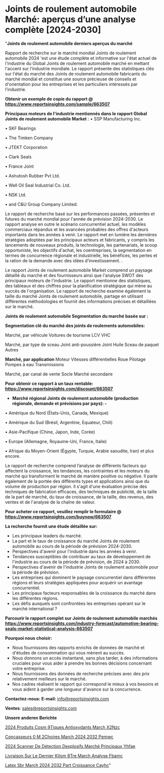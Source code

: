 # Joints de roulement automobile Marché: aperçus d’une analyse complète [2024-2030]

"<strong>Joints de roulement automobile derniers aperçus du marché</strong>

Rapport de recherche sur le marché mondial Joints de roulement automobile 2024 'est une étude complète et informative sur l'état actuel de l'industrie du Global Joints de roulement automobile marché en mettant l'accent sur l'industrie mondiale. Le rapport présente des statistiques clés sur l'état du marché des Joints de roulement automobile fabricants du marché mondial et constitue une source précieuse de conseils et d'orientation pour les entreprises et les particuliers intéressés par l'industrie.

<strong>Obtenir un exemple de copie du rapport @ <a href=https://www.reportsinsights.com/sample/663507>https://www.reportsinsights.com/sample/663507</a></strong>

<strong>Principaux moteurs de l'industrie mentionnés dans le rapport Global Joints de roulement automobile Market</strong> :
• SSP Manufacturing Inc.

• SKF Bearings

• The Timken Company

• JTEKT Corporation

• Clark Seals

• France Joint

• Ashutosh Rubber Pvt Ltd.

• Well Oil Seal Industrial Co. Ltd.

• NSK Ltd.

• and C&U Group Company Limited.

Le rapport de recherche basé sur les performances passées, présentes et futures du marché mondial pour l'année de prévision 2024-2030. Le rapport analyse en outre le scénario concurrentiel actuel, les modèles commerciaux répandus et les avancées probables des offres d'acteurs importants dans les années à venir. Le rapport met en lumière les dernières stratégies adoptées par les principaux acteurs et fabricants, y compris les lancements de nouveaux produits, la technologie, les partenariats, le scoop opportuniste, les objectifs d'achat, les coentreprises, la segmentation en termes de concurrence régionale et industrielle, les bénéfices, les pertes et la ration de la demande avec des idées d'investissement. .

Le rapport Joints de roulement automobile Market comprend un paysage détaillé du marché et des fournisseurs ainsi que l'analyse SWOT des principaux moteurs de l'industrie. Le rapport mentionne des statistiques, des tableaux et des chiffres pour la planification stratégique qui mène au succès de l'organisation. Le rapport de recherche examine également la taille du marché Joints de roulement automobile, partage en utilisant différentes méthodologies et fournit des informations précises et détaillées sur le marché.

<strong>Joints de roulement automobile Segmentation du marché basée sur :</strong>

<strong> Segmentation clé du marché des joints de roulements automobiles: </strong>

Marché, par véhicule
Voitures de tourisme
LCV
VHC

Marché, par type de sceau
Joint anti-poussière
Joint Huile
Sceau de paquet
Autres

<strong> Marché, par application </strong>
Moteur
Vitesses différentielles
Roue
Pilotage
Pompes à eau
Transmissions

Marché, par canal de vente
Socle
Marché secondaire

<strong>Pour obtenir ce rapport à un taux rentable: <a href=https://www.reportsinsights.com/discount/663507>https://www.reportsinsights.com/discount/663507</a></strong>
<ul>
  <li><strong>Marché régional Joints de roulement automobile (production régionale, demande et prévisions par pays): -</strong></li>
</ul>
• Amérique du Nord (États-Unis, Canada, Mexique)

• Amérique du Sud (Brésil, Argentine, Equateur, Chili)

• Asie-Pacifique (Chine, Japon, Inde, Corée)

• Europe (Allemagne, Royaume-Uni, France, Italie)

• Afrique du Moyen-Orient (Égypte, Turquie, Arabie saoudite, Iran) et plus encore.

Le rapport de recherche comprend l’analyse de différents facteurs qui affectent la croissance, les tendances, les contraintes et les moteurs du marché qui transforment le marché de manière positive ou négative. Il parle également de la portée des différents types et applications ainsi que du volume de production par région. Il s'agit d'une évaluation précise des techniques de fabrication efficaces, des techniques de publicité, de la taille de la part de marché, du taux de croissance, de la taille, des revenus, des ventes et de l'analyse de la chaîne de valeur.

<strong>Pour acheter ce rapport, veuillez remplir le formulaire @   <a href=https://www.reportsinsights.com/buynow/663507>https://www.reportsinsights.com/buynow/663507</a></strong>

<strong>La recherche fournit une étude détaillée sur:</strong>
<ul>
  <li>Les principaux leaders du marché.</li>
  <li>La part et le taux de croissance du marché Joints de roulement automobile au cours de la période de prévision 2024-2030.</li>
  <li>Perspectives d'avenir pour l'industrie dans les années à venir.</li>
  <li>Tendances susceptibles de contribuer au taux de développement de l'industrie au cours de la période de prévision, de 2024 à 2030.</li>
  <li>Perspectives d'avenir de l'industrie Joints de roulement automobile pour la période de prévision.</li>
  <li>Les entreprises qui dominent le paysage concurrentiel dans différentes régions et leurs stratégies appliquées pour acquérir un avantage concurrentiel.</li>
  <li>Les principaux facteurs responsables de la croissance du marché dans les différentes régions.</li>
  <li>Les défis auxquels sont confrontées les entreprises opérant sur le marché international ?</li>
</ul>

<strong>Parcourir le rapport complet sur Joints de roulement automobile marchés <a href=https://www.reportsinsights.com/industry-forecast/automotive-bearing-seals-market-statistical-analysis-663507>https://www.reportsinsights.com/industry-forecast/automotive-bearing-seals-market-statistical-analysis-663507</a></strong>

<strong>Pourquoi nous choisir:</strong>
<ul>
  <li>Nous fournissons des rapports enrichis de données de marché et d'études de consommation qui vous mènent au succès.</li>
  <li>Nous donnons un accès instantané, sans plus tarder, à des informations cruciales pour vous aider à prendre les bonnes décisions concernant votre entreprise.</li>
  <li>Nous fournissons des données de recherche précises avec des prix relativement meilleurs sur le marché.</li>
  <li>Nos cadres réalisent le rapport qui correspond le mieux à vos besoins et vous aident à garder une longueur d'avance sur la concurrence.</li>
</ul>
<strong>Contactez-nous:
</strong><strong>E-mail:</strong> <a href=mailto:info@reportsinsights.com>info@reportsinsights.com</a>

<strong>Ventes</strong>: <a href=mailto:sales@reportsinsights.com>sales@reportsinsights.com</a>

<strong>Unsere anderen Berichte</strong>

<a href=https://www.linkedin.com/pulse/2024-produits-cosm%C3%A9tiques-antioxydants-march%C3%A9-x2nzc/>2024 Produits Cosm 9Tiques Antioxydants March X2Nzc</a>

<a href=https://www.linkedin.com/pulse/concasseurs-%C3%A0-m%C3%A2choires-march%C3%A9-2024-2032-pemwc/>Concasseurs  0 M 2Choires March 2024 2032 Pemwc</a>

<a href=https://www.linkedin.com/pulse/2024-scanner-de-détection-dexplosifs-marché-principaux-yhfae/>2024 Scanner De Détection Dexplosifs Marché Principaux Yhfae</a>

<a href=https://www.linkedin.com/pulse/livraison-sur-le-dernier-kilom%C3%A8tre-march%C3%A9-analyse-fbamc/>Livraison Sur Le Dernier Kilom 8Tre March Analyse Fbamc</a>

<a href=https://www.linkedin.com/pulse/latex-sbr-march%C3%A9-2024-2032-part-croissance-cayhc/>Latex Sbr March 2024 2032 Part Croissance Cayhc</a>"
